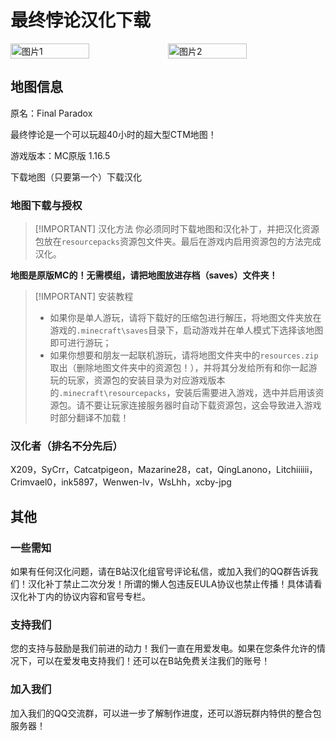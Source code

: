 # 最终悖论汉化下载
<div style="display: flex">
  <img src="https://s11.ax1x.com/2024/02/25/pFa1mDg.jpg" style="width:50%" alt="图片1">
  <img src="https://s11.ax1x.com/2024/02/25/pFa1Nb4.jpg" style="width:50%" alt="图片2">
</div>

## 地图信息

原名：Final Paradox

最终悖论是一个可以玩超40小时的超大型CTM地图！

游戏版本：MC原版 1.16.5

<div style="display: flex;">
  <ButtonComponent link="https://www.mediafire.com/file/l6el23bvw6mrye1/Final_Paradox_v1.0.18.zip/file">下载地图（只要第一个）</ButtonComponent>
  <ButtonComponent buttonClass='button2' link="https://vmhanhuazu.lanzouy.com/s/fp-vmct-cn">下载汉化</ButtonComponent>
</div>


### 地图下载与授权

> [!IMPORTANT] 汉化方法
> 你必须同时下载地图和汉化补丁，并把汉化资源包放在`resourcepacks`资源包文件夹。最后在游戏内启用资源包的方法完成汉化。

**地图是原版MC的！无需模组，请把地图放进存档（saves）文件夹！**

>  [!IMPORTANT] 安装教程
>  - 如果你是单人游玩，请将下载好的压缩包进行解压，将地图文件夹放在游戏的`.minecraft\saves`目录下，启动游戏并在单人模式下选择该地图即可进行游玩；
>  - 如果你想要和朋友一起联机游玩，请将地图文件夹中的`resources.zip`取出（删除地图文件夹中的资源包！），并将其分发给所有和你一起游玩的玩家，资源包的安装目录为对应游戏版本的`.minecraft\resourcepacks`，安装后需要进入游戏，选中并启用该资源包。请不要让玩家连接服务器时自动下载资源包，这会导致进入游戏时部分翻译不加载！

### 汉化者（排名不分先后）

X209，SyCrr，Catcatpigeon，Mazarine28，cat，QingLanono，Litchiiiiii，Crimvael0，ink5897，Wenwen-lv，WsLhh，xcby-jpg

## 其他
### 一些需知
如果有任何汉化问题，请在B站汉化组官号评论私信，或加入我们的QQ群告诉我们！汉化补丁禁止二次分发！所谓的懒人包违反EULA协议也禁止传播！具体请看汉化补丁内的协议内容和官号专栏。

### 支持我们
您的支持与鼓励是我们前进的动力！我们一直在用爱发电。如果在您条件允许的情况下，可以在爱发电支持我们！还可以在B站免费关注我们的账号！

### 加入我们
加入我们的QQ交流群，可以进一步了解制作进度，还可以游玩群内特供的整合包服务器！